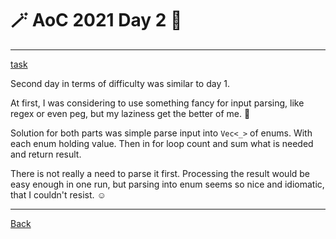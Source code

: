 # :magic_wand: AoC 2021 Day 2 :christmas_tree:

---

[task](https://adventofcode.com/2021/day/2)

Second day in terms of difficulty was similar to day 1. 

At first, I was considering to use something fancy for input parsing, like regex or even peg, but my laziness get the 
better of me. :sloth:

Solution for both parts was simple parse input into `Vec<_>` of enums. With each enum holding value. 
Then in for loop count and sum what is needed and return result.

There is not really a need to parse it first. Processing the result would be easy enough in one run, but parsing into enum 
seems so nice and idiomatic, that I couldn't resist. ☺

---
[Back](/README.md)